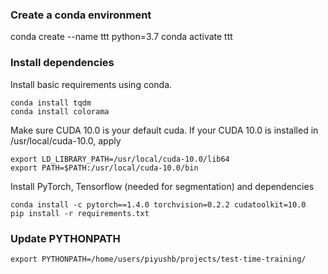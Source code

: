 
### Create a conda environment

conda create --name ttt python=3.7
conda activate ttt

### Install dependencies

Install basic requirements using conda.
```
conda install tqdm
conda install colorama
```

Make sure CUDA 10.0 is your default cuda. If your CUDA 10.0 is installed in /usr/local/cuda-10.0, apply

```
export LD_LIBRARY_PATH=/usr/local/cuda-10.0/lib64
export PATH=$PATH:/usr/local/cuda-10.0/bin
```

Install PyTorch, Tensorflow (needed for segmentation) and dependencies
```
conda install -c pytorch==1.4.0 torchvision=0.2.2 cudatoolkit=10.0
pip install -r requirements.txt
```

### Update PYTHONPATH

```
export PYTHONPATH=/home/users/piyushb/projects/test-time-training/
```
